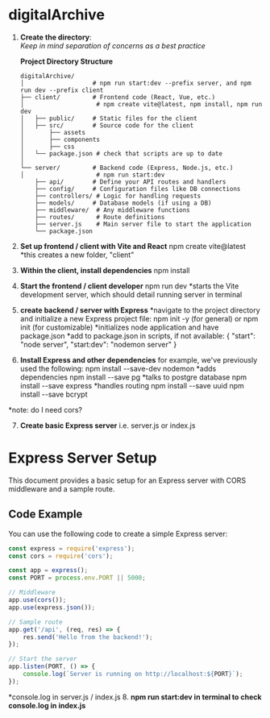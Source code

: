 # digitalArchive

1. **Create the directory**:  
   *Keep in mind separation of concerns as a best practice*

   **Project Directory Structure**  

   ```plaintext
   digitalArchive/
   │                   # npm run start:dev --prefix server, and npm run dev --prefix client
   ├── client/         # Frontend code (React, Vue, etc.)
   │                    # npm create vite@latest, npm install, npm run dev
   │   ├── public/     # Static files for the client
   │   ├── src/        # Source code for the client
   │       ├── assets
   │       ├── components
   │       ├── css
   │   └── package.json # check that scripts are up to date
   │
   └── server/         # Backend code (Express, Node.js, etc.)
   │                    # npm run start:dev
       ├── api/        # Define your API routes and handlers
       ├── config/     # Configuration files like DB connections
       ├── controllers/ # Logic for handling requests
       ├── models/     # Database models (if using a DB)
       ├── middleware/  # Any middleware functions
       ├── routes/      # Route definitions
       ├── server.js    # Main server file to start the application
       └── package.json

2. **Set up frontend / client with Vite and React**
npm create vite@latest 
*this creates a new folder, "client"

3. **Within the client, install dependencies**
npm install

4. **Start the frontend / client developer**
npm run dev 
*starts the Vite development server, which should detail running server in terminal

5. **create backend / server with Express**
*navigate to the project directory and initialize a new Express project file:
npm init -y (for general) or npm init (for customizable)
*initializes node application and have package.json
*add to package.json in scripts, if not available:
{
    "start": "node server",
    "start:dev": "nodemon server"
}


6. **Install Express and other dependencies**
for example, we've previously used the following:
npm install --save-dev nodemon
*adds dependencies
npm install --save pg
*talks to postgre database
npm install --save express
*handles routing
npm install --save uuid
npm install --save bcrypt

*note: do I need cors?

7. **Create basic Express server**
i.e. server.js or index.js

# Express Server Setup

This document provides a basic setup for an Express server with CORS middleware and a sample route.

## Code Example

You can use the following code to create a simple Express server:

```javascript
const express = require('express');
const cors = require('cors');

const app = express();
const PORT = process.env.PORT || 5000;

// Middleware
app.use(cors());
app.use(express.json());

// Sample route
app.get('/api', (req, res) => {
    res.send('Hello from the backend!');
});

// Start the server
app.listen(PORT, () => {
    console.log(`Server is running on http://localhost:${PORT}`);
});
```
*console.log in server.js / index.js
8. **npm run start:dev in terminal to check console.log in index.js**




